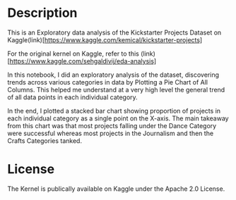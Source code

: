 # Description

This is an Exploratory data analysis of the Kickstarter Projects Dataset on Kaggle(link)[https://www.kaggle.com/kemical/kickstarter-projects]

For the original kernel on Kaggle, refer to this (link)[https://www.kaggle.com/sehgaldivij/eda-analysis]

In this notebook, I did an exploratory analysis of the dataset, discovering trends across various categories in data by Plotting a Pie Chart of All Columns. This helped me understand at a very high level the general trend of all data points in each individual category.

In the end, I plotted a stacked bar chart showing proportion of projects in each individual category as a single point on the X-axis. The main takeaway from this chart was that most projects falling under the Dance Category were successful whereas most projects in the Journalism and then the Crafts Categories tanked.

# License

The Kernel is publically available on Kaggle under the Apache 2.0 License.
